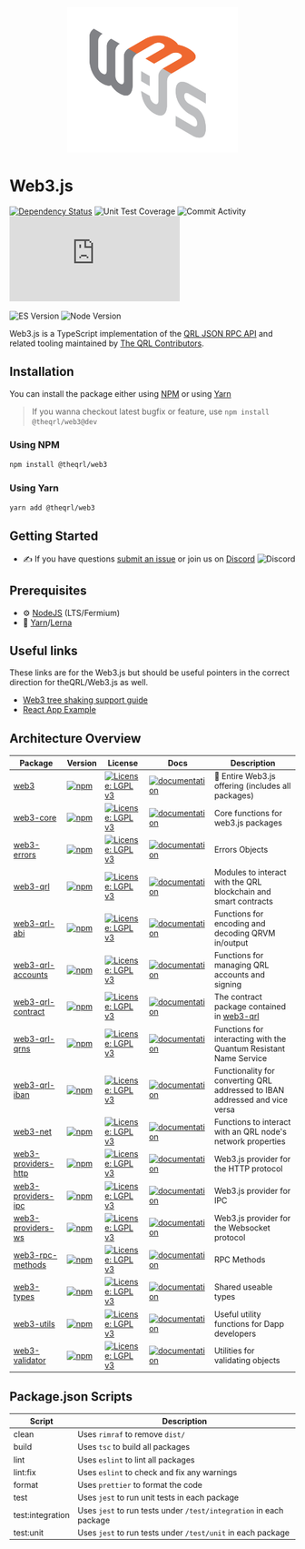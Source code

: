 <p align="center">
  <img src="assets/logo/web3js.jpg" width="300" alt="web3.js" />
</p>

# Web3.js

[![Dependency Status][downloads-image]][npm-url] ![Unit Test Coverage](https://img.shields.io/codecov/c/github/web3/web3.js/4.x?label=unit%20test%20coverage)
![Commit Activity](https://img.shields.io/github/commit-activity/m/web3/web3.js/4.x?label=commit%20activity%20on%204.x)
![Contributors](https://img.shields.io/github/contributors/web3/web3.js?label=contributors%20on%20all%20branches)

![ES Version](https://img.shields.io/badge/ES-2020-yellow)
![Node Version](https://img.shields.io/badge/node-18.x-green)

Web3.js is a TypeScript implementation of the [QRL JSON RPC API](https://eth.wiki/json-rpc/API) and related tooling maintained by [The QRL Contributors](https://chainsafe.io).

## Installation

You can install the package either using [NPM](https://www.npmjs.com/package/@theqrl/web3) or using [Yarn](https://yarnpkg.com/package/@theqrl/web3)

> If you wanna checkout latest bugfix or feature, use `npm install @theqrl/web3@dev`

### Using NPM

```bash
npm install @theqrl/web3
```

### Using Yarn

```bash
yarn add @theqrl/web3
```

## Getting Started

-   :writing_hand: If you have questions [submit an issue](https://github.com/theqrl/web3.js/issues/new/choose) or join us on [Discord](https://theqrl.org/discord)
    ![Discord](https://img.shields.io/discord/357604137204056065.svg?label=Discord&logo=discord)

## Prerequisites

-   :gear: [NodeJS](https://nodejs.org/) (LTS/Fermium)
-   :toolbox: [Yarn](https://yarnpkg.com/)/[Lerna](https://lerna.js.org/)

## Useful links

These links are for the Web3.js but should be useful pointers in the correct direction for theQRL/Web3.js as well.

-   [Web3 tree shaking support guide](https://docs.web3js.org/guides/advanced/tree_shaking)
-   [React App Example](https://github.com/ChainSafe/web3js-example-react-app)

## Architecture Overview

| Package                                                                                           | Version                                                                                                                                                                           | License                                                                                                               | Docs                                                                                                           | Description                                                                                                   |
| ------------------------------------------------------------------------------------------------- | --------------------------------------------------------------------------------------------------------------------------------------------------------------------------------- | --------------------------------------------------------------------------------------------------------------------- | -------------------------------------------------------------------------------------------------------------- | ------------------------------------------------------------------------------------------------------------- |
| [web3](https://github.com/theqrl/web3.js/tree/main/packages/web3)                               | [![npm](https://img.shields.io/github/package-json/v/web3/web3.js/main?filename=packages%2Fweb3%2Fpackage.json)](https://www.npmjs.com/package/@theqrl/web3)                               | [![License: LGPL v3](https://img.shields.io/badge/License-LGPL%20v3-blue.svg)](https://www.gnu.org/licenses/lgpl-3.0) | [![documentation](https://img.shields.io/badge/typedoc-blue)](https://docs.theqrl.org/api/web3)                | :rotating_light: Entire Web3.js offering (includes all packages)                                              |
| [web3-core](https://github.com/theqrl/web3.js/tree/main/packages/web3-core)                     | [![npm](https://img.shields.io/github/package-json/v/web3/web3.js/main?filename=packages%2Fweb3-core%2Fpackage.json)](https://www.npmjs.com/package/@theqrl/web3-core)                     | [![License: LGPL v3](https://img.shields.io/badge/License-LGPL%20v3-blue.svg)](https://www.gnu.org/licenses/lgpl-3.0) | [![documentation](https://img.shields.io/badge/typedoc-blue)](https://docs.theqrl.org/api/web3-core)           | Core functions for web3.js packages                                                                           |
| [web3-errors](https://github.com/theqrl/web3.js/tree/main/packages/web3-errors)                 | [![npm](https://img.shields.io/github/package-json/v/web3/web3.js/main?filename=packages%2Fweb3-errors%2Fpackage.json)](https://www.npmjs.com/package/@theqrl/web3-core)                   | [![License: LGPL v3](https://img.shields.io/badge/License-LGPL%20v3-blue.svg)](https://www.gnu.org/licenses/lgpl-3.0) | [![documentation](https://img.shields.io/badge/typedoc-blue)](https://docs.theqrl.org/api/web3-errors)         | Errors Objects                                                                                                |
| [web3-qrl](https://github.com/theqrl/web3.js/tree/main/packages/web3-qrl)                       | [![npm](https://img.shields.io/github/package-json/v/web3/web3.js/main?filename=packages%2Fweb3-eth%2Fpackage.json)](https://www.npmjs.com/package/@theqrl/web3-eth)                       | [![License: LGPL v3](https://img.shields.io/badge/License-LGPL%20v3-blue.svg)](https://www.gnu.org/licenses/lgpl-3.0) | [![documentation](https://img.shields.io/badge/typedoc-blue)](https://docs.theqrl.org/api/web3-eth)            | Modules to interact with the QRL blockchain and smart contracts                                          |
| [web3-qrl-abi](https://github.com/theqrl/web3.js/tree/main/packages/web3-qrl-abi)               | [![npm](https://img.shields.io/github/package-json/v/web3/web3.js/main?filename=packages%2Fweb3-qrl-abi%2Fpackage.json)](https://www.npmjs.com/package/@theqrl/web3-qrl-abi)               | [![License: LGPL v3](https://img.shields.io/badge/License-LGPL%20v3-blue.svg)](https://www.gnu.org/licenses/lgpl-3.0) | [![documentation](https://img.shields.io/badge/typedoc-blue)](https://docs.theqrl.org/api/web3-qrl-abi)        | Functions for encoding and decoding QRVM in/output                                                             |
| [web3-qrl-accounts](https://github.com/theqrl/web3.js/tree/main/packages/web3-qrl-accounts)     | [![npm](https://img.shields.io/github/package-json/v/web3/web3.js/main?filename=packages%2Fweb3-qrl-accounts%2Fpackage.json)](https://www.npmjs.com/package/@theqrl/web3-qrl-accounts)     | [![License: LGPL v3](https://img.shields.io/badge/License-LGPL%20v3-blue.svg)](https://www.gnu.org/licenses/lgpl-3.0) | [![documentation](https://img.shields.io/badge/typedoc-blue)](https://docs.theqrl.org/api/web3-qrl-accounts)   | Functions for managing QRL accounts and signing                                                          |
| [web3-qrl-contract](https://github.com/theqrl/web3.js/tree/main/packages/web3-qrl-contract)     | [![npm](https://img.shields.io/github/package-json/v/web3/web3.js/main?filename=packages%2Fweb3-qrl-contract%2Fpackage.json)](https://www.npmjs.com/package/@theqrl/web3-qrl-contract)     | [![License: LGPL v3](https://img.shields.io/badge/License-LGPL%20v3-blue.svg)](https://www.gnu.org/licenses/lgpl-3.0) | [![documentation](https://img.shields.io/badge/typedoc-blue)](https://docs.theqrl.org/api/web3-qrl-contract)   | The contract package contained in [web3-qrl](https://github.com/theqrl/web3.js/tree/main/packages/web3-qrl) |
| [web3-qrl-qrns](https://github.com/theqrl/web3.js/tree/main/packages/web3-qrl-qrns)               | [![npm](https://img.shields.io/github/package-json/v/web3/web3.js/main?filename=packages%2Fweb3-qrl-qrns%2Fpackage.json)](https://www.npmjs.com/package/@theqrl/web3-qrl-qrns)               | [![License: LGPL v3](https://img.shields.io/badge/License-LGPL%20v3-blue.svg)](https://www.gnu.org/licenses/lgpl-3.0) | [![documentation](https://img.shields.io/badge/typedoc-blue)](https://docs.theqrl.org/api/web3-qrl-qrns)        | Functions for interacting with the Quantum Resistant Name Service                                                      |
| [web3-qrl-iban](https://github.com/theqrl/web3.js/tree/main/packages/web3-qrl-iban)             | [![npm](https://img.shields.io/github/package-json/v/web3/web3.js/main?filename=packages%2Fweb3-qrl-iban%2Fpackage.json)](https://www.npmjs.com/package/@theqrl/web3-qrl-iban)             | [![License: LGPL v3](https://img.shields.io/badge/License-LGPL%20v3-blue.svg)](https://www.gnu.org/licenses/lgpl-3.0) | [![documentation](https://img.shields.io/badge/typedoc-blue)](https://docs.theqrl.org/api/web3-qrl-iban)       | Functionality for converting QRL addressed to IBAN addressed and vice versa                              |
| [web3-net](https://github.com/theqrl/web3.js/tree/main/packages/web3-net)                       | [![npm](https://img.shields.io/github/package-json/v/web3/web3.js/main?filename=packages%2Fweb3-net%2Fpackage.json)](https://www.npmjs.com/package/@theqrl/web3-net)                       | [![License: LGPL v3](https://img.shields.io/badge/License-LGPL%20v3-blue.svg)](https://www.gnu.org/licenses/lgpl-3.0) | [![documentation](https://img.shields.io/badge/typedoc-blue)](https://docs.theqrl.org/api/web3-net)            | Functions to interact with an QRL node's network properties                                              |
| [web3-providers-http](https://github.com/theqrl/web3.js/tree/main/packages/web3-providers-http) | [![npm](https://img.shields.io/github/package-json/v/web3/web3.js/main?filename=packages%2Fweb3-providers-http%2Fpackage.json)](https://www.npmjs.com/package/@theqrl/web3-providers-http) | [![License: LGPL v3](https://img.shields.io/badge/License-LGPL%20v3-blue.svg)](https://www.gnu.org/licenses/lgpl-3.0) | [![documentation](https://img.shields.io/badge/typedoc-blue)](https://docs.theqrl.org/api/web3-providers-http) | Web3.js provider for the HTTP protocol                                                                        |
| [web3-providers-ipc](https://github.com/theqrl/web3.js/tree/main/packages/web3-providers-ipc)   | [![npm](https://img.shields.io/github/package-json/v/web3/web3.js/main?filename=packages%2Fweb3-providers-ipc%2Fpackage.json)](https://www.npmjs.com/package/@theqrl/web3-providers-ipc)   | [![License: LGPL v3](https://img.shields.io/badge/License-LGPL%20v3-blue.svg)](https://www.gnu.org/licenses/lgpl-3.0) | [![documentation](https://img.shields.io/badge/typedoc-blue)](https://docs.theqrl.org/api/web3-providers-ipc)  | Web3.js provider for IPC                                                                                      |
| [web3-providers-ws](https://github.com/theqrl/web3.js/tree/main/packages/web3-providers-ws)     | [![npm](https://img.shields.io/github/package-json/v/web3/web3.js/main?filename=packages%2Fweb3-providers-ws%2Fpackage.json)](https://www.npmjs.com/package/@theqrl/web3-providers-ws)     | [![License: LGPL v3](https://img.shields.io/badge/License-LGPL%20v3-blue.svg)](https://www.gnu.org/licenses/lgpl-3.0) | [![documentation](https://img.shields.io/badge/typedoc-blue)](https://docs.theqrl.org/api/web3-providers-ws)   | Web3.js provider for the Websocket protocol                                                                   |
| [web3-rpc-methods](https://github.com/theqrl/web3.js/tree/main/packages/web3-rpc-methods)       | [![npm](https://img.shields.io/github/package-json/v/web3/web3.js/main?filename=packages%2Fweb3-rpc-methods%2Fpackage.json)](https://www.npmjs.com/package/@theqrl/web3-types)             | [![License: LGPL v3](https://img.shields.io/badge/License-LGPL%20v3-blue.svg)](https://www.gnu.org/licenses/lgpl-3.0) | [![documentation](https://img.shields.io/badge/typedoc-blue)](https://docs.theqrl.org/api/)                    | RPC Methods                                                                                                   |
| [web3-types](https://github.com/theqrl/web3.js/tree/main/packages/web3-types)                   | [![npm](https://img.shields.io/github/package-json/v/web3/web3.js/main?filename=packages%2Fweb3-types%2Fpackage.json)](https://www.npmjs.com/package/@theqrl/web3-types)                   | [![License: LGPL v3](https://img.shields.io/badge/License-LGPL%20v3-blue.svg)](https://www.gnu.org/licenses/lgpl-3.0) | [![documentation](https://img.shields.io/badge/typedoc-blue)](https://docs.theqrl.org/api/web3-types)          | Shared useable types                                                                                          |
| [web3-utils](https://github.com/theqrl/web3.js/tree/main/packages/web3-utils)                   | [![npm](https://img.shields.io/github/package-json/v/web3/web3.js/main?filename=packages%2Fweb3-utils%2Fpackage.json)](https://www.npmjs.com/package/@theqrl/web3-utils)                   | [![License: LGPL v3](https://img.shields.io/badge/License-LGPL%20v3-blue.svg)](https://www.gnu.org/licenses/lgpl-3.0) | [![documentation](https://img.shields.io/badge/typedoc-blue)](https://docs.theqrl.org/api/web3-utils)          | Useful utility functions for Dapp developers                                                                  |
| [web3-validator](https://github.com/theqrl/web3.js/tree/main/packages/web3-validator)           | [![npm](https://img.shields.io/github/package-json/v/web3/web3.js/main?filename=packages%2Fweb3-validator%2Fpackage.json)](https://www.npmjs.com/package/@theqrl/web3-validator)           | [![License: LGPL v3](https://img.shields.io/badge/License-LGPL%20v3-blue.svg)](https://www.gnu.org/licenses/lgpl-3.0) | [![documentation](https://img.shields.io/badge/typedoc-blue)](https://docs.theqrl.org/api/web3-validator)      | Utilities for validating objects                                                                              |

## Package.json Scripts

| Script           | Description                                                        |
| ---------------- | ------------------------------------------------------------------ |
| clean            | Uses `rimraf` to remove `dist/`                                    |
| build            | Uses `tsc` to build all packages                                   |
| lint             | Uses `eslint` to lint all packages                                 |
| lint:fix         | Uses `eslint` to check and fix any warnings                        |
| format           | Uses `prettier` to format the code                                 |
| test             | Uses `jest` to run unit tests in each package                      |
| test:integration | Uses `jest` to run tests under `/test/integration` in each package |
| test:unit        | Uses `jest` to run tests under `/test/unit` in each package        |

[npm-url]: https://npmjs.org/package/web3
[downloads-image]: https://img.shields.io/npm/dm/web3?label=npm%20downloads
